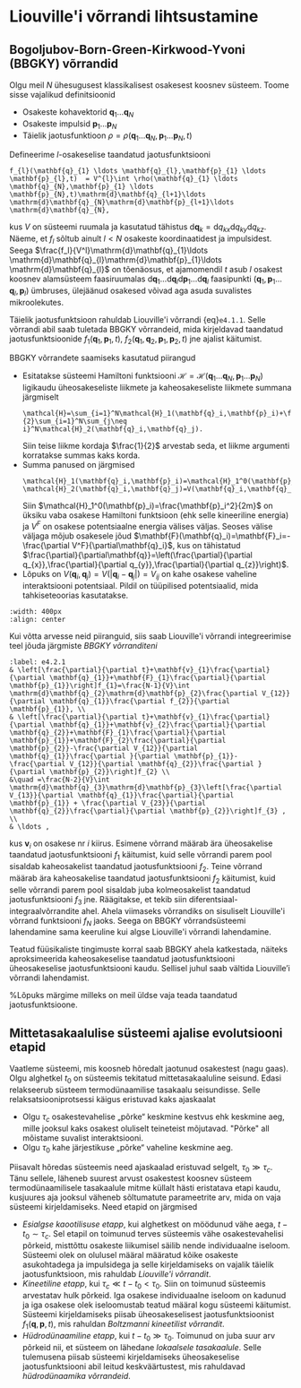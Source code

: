 # Liouville'i võrrandi lihtsustamine

## Bogoljubov-Born-Green-Kirkwood-Yvoni (BBGKY) võrrandid

Olgu meil $N$ ühesugusest klassikalisest osakesest koosnev süsteem. Toome sisse vajalikud definitsioonid
- Osakeste kohavektorid $\mathbf{q}_1\ldots\mathbf{q}_N$
- Osakeste impulsid $\mathbf{p}_1\ldots\mathbf{p}_N$
- Täielik jaotusfunktioon $\rho=\rho(\mathbf{q}_1\ldots\mathbf{q}_N,\mathbf{p}_1\ldots\mathbf{p}_N,t)$

Defineerime $l$-osakeselise taandatud jaotusfunktsiooni
```{math}
f_{l}(\mathbf{q}_{1} \ldots \mathbf{q}_{l},\mathbf{p}_{1} \ldots \mathbf{p}_{l},t)  = V^{l}\int \rho(\mathbf{q}_{1} \ldots \mathbf{q}_{N},\mathbf{p}_{1} \ldots \mathbf{p}_{N},t)\mathrm{d}\mathbf{q}_{l+1}\ldots \mathrm{d}\mathbf{q}_{N}\mathrm{d}\mathbf{p}_{l+1}\ldots \mathrm{d}\mathbf{q}_{N},
```
kus $V$ on süsteemi ruumala ja kasutatud tähistus $\mathrm{d}\mathbf{q}_{k}=\mathrm{d}q_{kx}\mathrm{d}q_{ky}\mathrm{d}q_{kz}$. Näeme, et $f_{l}$ sõltub ainult $l<N$ osakeste koordinaatidest ja impulsidest. Seega $\frac{f_l}{V^l}\mathrm{d}\mathbf{q}_{1}\ldots \mathrm{d}\mathbf{q}_{l}\mathrm{d}\mathbf{p}_{1}\ldots \mathrm{d}\mathbf{q}_{l}$ on tõenäosus, et ajamomendil $t$ asub $l$ osakest koosnev alamsüsteem faasiruumalas $\mathrm{d}\mathbf{q}_{1}\ldots \mathrm{d}\mathbf{q}_{l}\mathrm{d}\mathbf{p}_{1}\ldots \mathrm{d}\mathbf{q}_{l}$ faasipunkti $(\mathbf{q}_{1},\mathbf{p}_{1}\ldots\mathbf{q}_{l},\mathbf{p}_{l})$ ümbruses, ülejäänud osakesed võivad aga asuda suvalistes mikroolekutes. 

Täielik jaotusfunktsioon rahuldab Liouville'i võrrandi {eq}`e4.1.1`. Selle võrrandi abil saab tuletada BBGKY võrrandeid, mida kirjeldavad taandatud jaotusfunktsioonide $f_1(\mathbf{q}_{1},\mathbf{p}_{1},t)$, $f_2(\mathbf{q}_{1},\mathbf{q}_2,\mathbf{p}_{1},\mathbf{p}_2,t)$ jne ajalist käitumist.

BBGKY võrrandete saamiseks kasutatud piirangud
- Esitatakse süsteemi Hamiltoni funktsiooni $\mathcal{H}=\mathcal{H}(\mathbf{q}_1\ldots\mathbf{q}_N,\mathbf{p}_1\ldots\mathbf{p}_N)$ ligikaudu
üheosakeseliste liikmete ja kaheosakeseliste liikmete summana järgmiselt
    ```{math}
    \mathcal{H}=\sum_{i=1}^N\mathcal{H}_1(\mathbf{q}_i,\mathbf{p}_i)+\frac{1}{2}\sum_{i=1}^N\sum_{j\neq
    i}^N\mathcal{H}_2(\mathbf{q}_i,\mathbf{q}_j).
    ```
    Siin teise liikme kordaja $\frac{1}{2}$ arvestab seda, et liikme argumenti korratakse summas kaks korda.   
- Summa panused on järgmised
    ```{math}
    \mathcal{H}_1(\mathbf{q}_i,\mathbf{p}_i)=\mathcal{H}_1^0(\mathbf{p}_i)+V^F(\mathbf{q}_i),\qquad
    \mathcal{H}_2(\mathbf{q}_i,\mathbf{q}_j)=V(\mathbf{q}_i,\mathbf{q}_j).
    ```
    Siin $\mathcal{H}_1^0(\mathbf{p}_i)=\frac{\mathbf{p}_i^2}{2m}$ on üksiku vaba osakese Hamiltoni funktsioon (ehk selle kineeriline energia) ja $V^F$ on osakese potentsiaalne energia välises väljas. Seoses välise väljaga mõjub osakesele jõud $\mathbf{F}(\mathbf{q}_i)=\mathbf{F}_i=-\frac{\partial V^F}{\partial\mathbf{q}_i}$, kus on tähistatud $\frac{\partial}{\partial\mathbf{q}}=\left(\frac{\partial}{\partial q_{x}},\frac{\partial}{\partial q_{y}},\frac{\partial}{\partial q_{z}}\right)$.
- Lõpuks on $V(\mathbf{q}_i,\mathbf{q}_j)=V(|\mathbf{q}_i-\mathbf{q}_j|)=V_{ij}$ on kahe osakese vaheline interaktsiooni potentsiaal. Pildil on tüüpilised potentsiaalid, mida tahkiseteoorias kasutatakse.
```{image} ../imgs/im42_1.svg
:width: 400px
:align: center
```

Kui võtta arvesse neid piiranguid, siis saab Liouville'i võrrandi integreerimise teel jõuda järgmiste *BBGKY võrranditeni*
```{math}
:label: e4.2.1
& \left[\frac{\partial}{\partial t}+\mathbf{v}_{1}\frac{\partial}{\partial \mathbf{q}_{1}}+\mathbf{F}_{1}\frac{\partial}{\partial \mathbf{p}_{1}}\right]f_{1}=\frac{N-1}{V}\int \mathrm{d}\mathbf{q}_{2}\mathrm{d}\mathbf{p}_{2}\frac{\partial V_{12}}{\partial \mathbf{q}_{1}}\frac{\partial f_{2}}{\partial \mathbf{p}_{1}}, \\
& \left[\frac{\partial}{\partial t}+\mathbf{v}_{1}\frac{\partial}{\partial \mathbf{q}_{1}}+\mathbf{v}_{2}\frac{\partial}{\partial \mathbf{q}_{2}}+\mathbf{F}_{1}\frac{\partial}{\partial \mathbf{p}_{1}}+\mathbf{F}_{2}\frac{\partial}{\partial \mathbf{p}_{2}}-\frac{\partial V_{12}}{\partial \mathbf{q}_{1}}\frac{\partial }{\partial \mathbf{p}_{1}}-\frac{\partial V_{12}}{\partial \mathbf{q}_{2}}\frac{\partial }{\partial \mathbf{p}_{2}}\right]f_{2} \\
&\quad =\frac{N-2}{V}\int \mathrm{d}\mathbf{q}_{3}\mathrm{d}\mathbf{p}_{3}\left[\frac{\partial V_{13}}{\partial \mathbf{q}_{1}}\frac{\partial}{\partial \mathbf{p}_{1}} + \frac{\partial V_{23}}{\partial \mathbf{q}_{2}}\frac{\partial}{\partial \mathbf{p}_{2}}\right]f_{3} , \\
& \ldots ,
```
kus $\mathbf{v}_{i}$ on osakese nr $i$ kiirus. Esimene võrrand määrab ära üheosakelise taandatud jaotusfunktsiooni $f_1$ käitumist, kuid selle võrrandi parem pool sisaldab kaheosakelist taandatud jaotusfunktsiooni $f_2$. Teine võrrand määrab ära kaheosakelise taandatud jaotusfunktsiooni $f_2$ käitumist, kuid selle võrrandi parem pool sisaldab juba kolmeosakelist taandatud jaotusfunktsiooni $f_3$ jne. Räägitakse, et tekib siin diferentsiaal-integraalvõrrandite ahel. Ahela viimaseks võrrandiks on sisuliselt Liouville'i võrrand funktsiooni $f_N$ jaoks. Seega on BBGKY võrrandsüsteemi lahendamine sama keeruline kui algse Liouville'i võrrandi lahendamine. 

Teatud füüsikaliste tingimuste korral saab BBGKY ahela katkestada, näiteks aproksimeerida kaheosakeselise taandatud jaotusfunktsiooni üheosakeselise jaotusfunktsiooni kaudu. Sellisel juhul saab vältida Liouville’i võrrandi lahendamist.

%Lõpuks märgime milleks on meil üldse vaja teada taandatud jaotusfunktsioone.

## Mittetasakaalulise süsteemi ajalise evolutsiooni etapid

Vaatleme süsteemi, mis koosneb hõredalt jaotunud osakestest (nagu gaas). Olgu alghetkel $t_0$ on süsteemis tekitatud mittetasakaaluline seisund. Edasi relakseerub süsteem termodünaamilise tasakaalu seisundisse. Selle relaksatsiooniprotsessi käigus eristuvad kaks ajaskaalat
- Olgu $\tau_c$ osakestevahelise „põrke“ keskmine kestvus ehk keskmine aeg, mille jooksul kaks osakest oluliselt teineteist mõjutavad. "Põrke" all mõistame suvalist interaktsiooni.
- Olgu $\tau_0$ kahe järjestikuse „põrke“ vaheline keskmine aeg.

Piisavalt hõredas süsteemis need ajaskaalad eristuvad selgelt, $\tau_0\gg\tau_c$. Tänu sellele, läheneb suurest arvust osakestest koosnev süsteem termodünaamilisele tasakaalule mitme küllalt hästi eristatava etapi kaudu, kusjuures aja jooksul väheneb sõltumatute parameetrite arv, mida on vaja süsteemi kirjeldamiseks. Need etapid on järgmised
- *Esialgse kaootilisuse etapp*, kui alghetkest on möödunud vähe aega, $t-t_0\sim \tau_c$. Sel etapil on toimunud terves süsteemis vähe osakestevahelisi põrkeid, misttõttu osakeste liikumisel säilib nende individuaalne iseloom. Süsteemi olek on olulusel määral määratud kõike osakeste asukohtadega ja impulsidega ja selle kirjeldamiseks on vajalik täielik jaotusfunktsioon, mis rahuldab *Liouville'i võrrandit*.
- *Kineetiline etapp*, kui $\tau_c\ll t-t_0<\tau_0$. Siin on toimunud süsteemis arvestatav hulk põrkeid. Iga osakese individuaalne iseloom on kadunud ja iga osakese olek iseloomustab teatud määral kogu süsteemi käitumist. Süsteemi kirjeldamiseks piisab üheosakeselisest jaotusfunktsioonist $f_1(\mathbf{q},\mathbf{p},t)$, mis rahuldan *Boltzmanni kineetilist võrrandit*.
- *Hüdrodünaamiline etapp*, kui $t-t_0\gg\tau_0$. Toimunud on juba suur arv põrkeid nii, et süsteem on lähedane *lokaalsele tasakaalule*. Selle tulemusena piisab süsteemi kirjeldamiseks üheosakeselise jaotusfunktsiooni abil leitud keskväärtustest, mis rahuldavad *hüdrodünaamika võrrandeid*.


